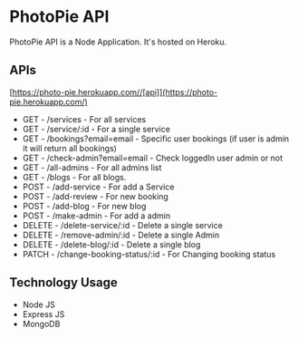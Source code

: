 # PhotoPie API

PhotoPie API is a Node Application. It's hosted on Heroku.

## APIs

[https://photo-pie.herokuapp.com//[api]](https://photo-pie.herokuapp.com/)

* GET - /services - For all services
* GET - /service/:id - For a single service
* GET - /bookings?email=email - Specific user bookings (if user is admin it will return all bookings)
* GET - /check-admin?email=email - Check loggedIn user admin or not
* GET - /all-admins - For all admins list
* GET - /blogs - For all blogs.
* POST - /add-service - For add a Service
* POST - /add-review - For new booking
* POST - /add-blog - For new blog
* POST - /make-admin - For add a admin
* DELETE - /delete-service/:id - Delete a single service
* DELETE - /remove-admin/:id - Delete a single Admin
* DELETE - /delete-blog/:id - Delete a single blog
* PATCH - /change-booking-status/:id - For Changing booking status

## Technology Usage

* Node JS
* Express JS
* MongoDB
